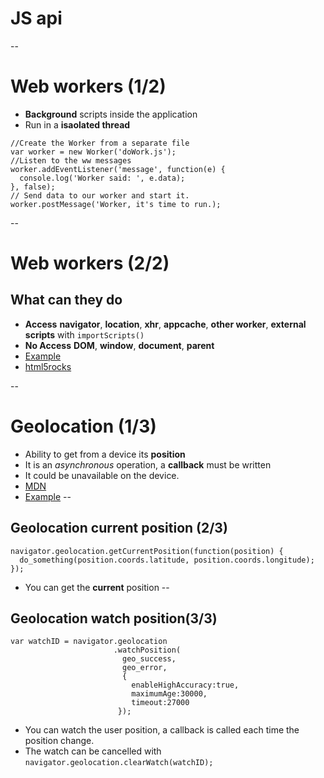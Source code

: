 # JS api
--
# Web workers (1/2)
- **Background** scripts inside the application
- Run in a **isaolated thread**

```:javascript
//Create the Worker from a separate file
var worker = new Worker('doWork.js');
//Listen to the ww messages
worker.addEventListener('message', function(e) {
  console.log('Worker said: ', e.data);
}, false);
// Send data to our worker and start it.
worker.postMessage('Worker, it's time to run.); 
```
--
# Web workers (2/2)
## What can they do
- __Access__ **navigator**, **location**, **xhr**, **appcache**, **other worker**, **external scripts** with `importScripts()`
- __No Access__ **DOM**, **window**, **document**, **parent**
- [Example](../examples/index.html#webworker)
- [html5rocks](http://www.html5rocks.com/en/tutorials/workers/basics/)

--
# Geolocation (1/3)
- Ability to get from a device its **position**
- It is an _asynchronous_ operation, a **callback** must be written
- It could be unavailable on the device.
- [MDN](https://developer.mozilla.org/fr/docs/Using_geolocation)
- [Example](../examples/index.html#geolocation)
--
## Geolocation current position (2/3)
```:javascript
navigator.geolocation.getCurrentPosition(function(position) {
  do_something(position.coords.latitude, position.coords.longitude);
});
```
- You can get the **current** position
--
## Geolocation  watch position(3/3)
```:javascript
var watchID = navigator.geolocation
					   .watchPosition(
						 geo_success, 
						 geo_error, 
						 {
						   enableHighAccuracy:true, 
						   maximumAge:30000, 
						   timeout:27000
					    });
```
- You can watch the user position, a callback is called each time the position change.
- The watch can be cancelled with `navigator.geolocation.clearWatch(watchID);`